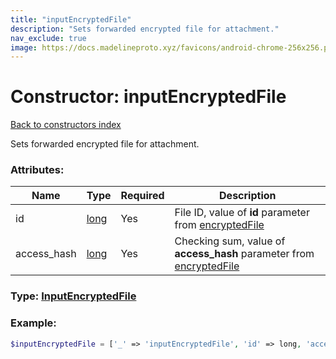 ```yaml
---
title: "inputEncryptedFile"
description: "Sets forwarded encrypted file for attachment."
nav_exclude: true
image: https://docs.madelineproto.xyz/favicons/android-chrome-256x256.png
---
```

# Constructor: inputEncryptedFile  
[Back to constructors index](/API_docs/constructors/index.md)



Sets forwarded encrypted file for attachment.

### Attributes:

| Name     |    Type       | Required | Description |
|----------|---------------|----------|-------------|
|id|[long](/API_docs/types/long.md) | Yes|File ID, value of **id** parameter from [encryptedFile](../constructors/encryptedFile.md)|
|access\_hash|[long](/API_docs/types/long.md) | Yes|Checking sum, value of **access\_hash** parameter from [encryptedFile](../constructors/encryptedFile.md)|



### Type: [InputEncryptedFile](/API_docs/types/InputEncryptedFile.md)


### Example:

```php
$inputEncryptedFile = ['_' => 'inputEncryptedFile', 'id' => long, 'access_hash' => long];
```  
